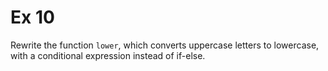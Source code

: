 # Ex 10

Rewrite the function `lower`, which converts uppercase letters to lowercase, with a conditional expression instead of if-else.